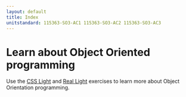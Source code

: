 ```yaml
---
layout: default
title: Index
unitstandard: 115363-SO3-AC1 115363-SO3-AC2 115363-SO3-AC3
---
```


# Learn about Object Oriented programming

Use the [CSS Light](/pages/light-css.html) and [Real Light](/pages/light-nodebots.html) exercises to learn more about Object Orientation programming.
